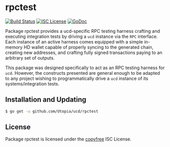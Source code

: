 rpctest
=======

[![Build Status](https://img.shields.io/travis/Utopia/ucd.svg)](https://travis-ci.org/Utopia/ucd)
[![ISC License](https://img.shields.io/badge/license-ISC-blue.svg)](http://copyfree.org)
[![GoDoc](https://img.shields.io/badge/godoc-reference-blue.svg)](https://godoc.org/github.com/Utopia/ucd/rpctest)

Package rpctest provides a ucd-specific RPC testing harness crafting and
executing integration tests by driving a `ucd` instance via the `RPC`
interface. Each instance of an active harness comes equipped with a simple
in-memory HD wallet capable of properly syncing to the generated chain,
creating new addresses, and crafting fully signed transactions paying to an
arbitrary set of outputs. 

This package was designed specifically to act as an RPC testing harness for
`ucd`. However, the constructs presented are general enough to be adapted to
any project wishing to programmatically drive a `ucd` instance of its
systems/integration tests. 

## Installation and Updating

```bash
$ go get -u github.com/Utopia/ucd/rpctest
```

## License


Package rpctest is licensed under the [copyfree](http://copyfree.org) ISC
License.

